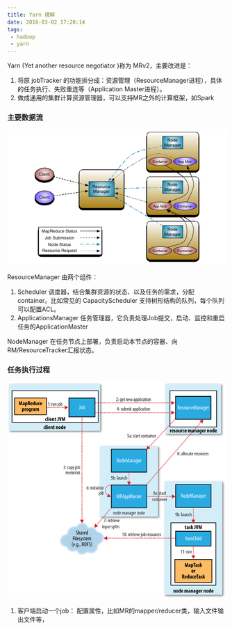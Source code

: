 ```yaml
---
title: Yarn 理解
date: 2016-03-02 17:20:14
tags:
 - hadoop
 - yarn
---
```


Yarn (Yet another resource negotiator )称为 MRv2，主要改进是：
1. 将原 jobTracker 的功能拆分成：资源管理（ResourceManager进程），具体的任务执行、失败重连等（Application Master进程）。
2. 做成通用的集群计算资源管理器，可以支持MR之外的计算框架，如Spark

### 主要数据流

![yarn_architecture](../images/yarn_architecture.gif)

ResourceManager 由两个组件：
1. Scheduler 调度器，结合集群资源的状态、以及任务的需求，分配container。比如常见的 CapacityScheduler 支持树形结构的队列，每个队列可以配置ACL。
2. ApplicationsManager 任务管理器，它负责处理Job提交，启动、监控和重启任务的ApplicationMaster

NodeManager 在任务节点上部署，负责启动本节点的容器、向RM/ResourceTracker汇报状态。

### 任务执行过程
![Yarn Job](../images/yarn-flow.png)
1. 客户端启动一个job： 配置属性，比如MR的mapper/reducer类，输入文件输出文件等，
